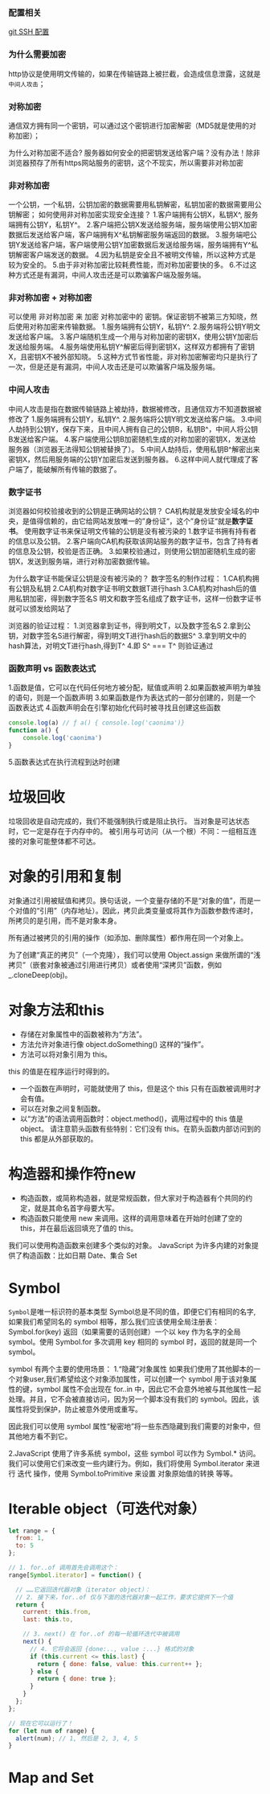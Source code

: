 ### 配置相关
[git SSH 配置](https://github.com/zhoujin4515/Blog/issues/1)

### 为什么需要加密
http协议是使用明文传输的，如果在传输链路上被拦截，会造成信息泄露，这就是`中间人攻击`；
### 对称加密
通信双方拥有同一个密钥，可以通过这个密钥进行加密解密（MD5就是使用的对称加密）；

为什么对称加密不适合?
服务器如何安全的把密钥发送给客户端？没有办法！除非浏览器预存了所有https网站服务的密钥，这个不现实，所以需要非对称加密

### 非对称加密
一个公钥，一个私钥，公钥加密的数据需要用私钥解密，私钥加密的数据需要用公钥解密；
如何使用非对称加密实现安全连接？
1.客户端拥有公钥X，私钥X^, 服务端拥有公钥Y，私钥Y^。
2.客户端把公钥X发送给服务端，服务端使用公钥X加密数据后发送给客户端，客户端拥有X^私钥解密服务端返回的数据。
3.服务端吧公钥Y发送给客户端，客户端使用公钥Y加密数据后发送给服务端，服务端拥有Y^私钥解密客户端发送的数据。
4.因为私钥是安全且不被明文传输，所以这种方式是较为安全的。
5.由于非对称加密比较耗费性能，而对称加密要快的多。
6.不过这种方式还是有漏洞，中间人攻击还是可以欺骗客户端及服务端。

### 非对称加密 + 对称加密
可以使用 非对称加密 来 加密 对称加密中的 密钥。保证密钥不被第三方知晓，然后使用对称加密来传输数据。
1.服务端拥有公钥Y，私钥Y^.
2.服务端将公钥Y明文发送给客户端。
3.客户端随机生成一个用与对称加密的密钥X，使用公钥Y加密后发送给服务端。
4.服务端使用私钥Y^解密后得到密钥X，这样双方都拥有了密钥X，且密钥X不被外部知晓。
5.这种方式节省性能，非对称加密解密均只是执行了一次，但是还是有漏洞，中间人攻击还是可以欺骗客户端及服务端。

### 中间人攻击
中间人攻击是指在数据传输链路上被劫持，数据被修改，且通信双方不知道数据被修改了
1.服务端拥有公钥Y，私钥Y^.
2.服务端将公钥Y明文发送给客户端。
3.中间人劫持到公钥Y，保存下来，且中间人拥有自己的公钥B，私钥B^，中间人将公钥B发送给客户端。
4.客户端使用公钥B加密随机生成的对称加密的密钥X，发送给服务器（浏览器无法得知公钥被替换了）。
5.中间人劫持后，使用私钥B^解密出来密钥X，然后用服务端的公钥Y加密后发送到服务器。
6.这样中间人就代理成了客户端了，能破解所有传输的数据了。

### 数字证书
浏览器如何校验接收到的公钥是正确网站的公钥？
CA机构就是发放安全域名的中央，是值得信赖的，由它给网站发放唯一的”身份证“，这个”身份证“就是**数字证书**。
使用数字证书来保证明文传输的公钥是没有被污染的
1.数字证书拥有持有者的信息以及公钥。
2.客户端向CA机构获取该网站服务的数字证书，包含了持有者的信息及公钥，校验是否正确。
3.如果校验通过，则使用公钥加密随机生成的密钥X，发送到服务端，进行对称加密数据传输。

为什么数字证书能保证公钥是没有被污染的？
数字签名的制作过程：
1.CA机构拥有公钥及私钥
2.CA机构对数字证书明文数据T进行hash
3.CA机构对hash后的值用私钥加密，得到数字签名S
明文和数字签名组成了数字证书，这样一份数字证书就可以颁发给网站了

浏览器的验证过程：
1.浏览器拿到证书，得到明文T，以及数字签名S
2.拿到公钥，对数字签名S进行解密，得到明文T进行hash后的数据S^
3.拿到明文中的hash算法，对明文T进行hash,得到T^
4.即 S^ ===  T^ 则验证通过


### 函数声明 vs 函数表达式
1.函数是值，它可以在代码任何地方被分配，赋值或声明
2.如果函数被声明为单独的语句，则是一个函数声明
3.如果函数是作为表达式的一部分创建的，则是一个函数表达式
4.函数声明会在引擎初始化代码时被寻找且创建这些函数
```javascript
console.log(a) // ƒ a() { console.log('caonima')}
function a() {
    console.log('caonima')
}
```
5.函数表达式在执行流程到达时创建

# 垃圾回收
垃圾回收是自动完成的，我们不能强制执行或是阻止执行。
当对象是可达状态时，它一定是存在于内存中的。
被引用与可访问（从一个根）不同：一组相互连接的对象可能整体都不可达。

# 对象的引用和复制
对象通过引用被赋值和拷贝。换句话说，一个变量存储的不是“对象的值”，而是一个对值的“引用”（内存地址）。因此，拷贝此类变量或将其作为函数参数传递时，所拷贝的是引用，而不是对象本身。

所有通过被拷贝的引用的操作（如添加、删除属性）都作用在同一个对象上。

为了创建“真正的拷贝”（一个克隆），我们可以使用 Object.assign 来做所谓的“浅拷贝”（嵌套对象被通过引用进行拷贝）或者使用“深拷贝”函数，例如 _.cloneDeep(obj)。

# 对象方法和this
- 存储在对象属性中的函数被称为“方法”。
- 方法允许对象进行像 object.doSomething() 这样的“操作”。
- 方法可以将对象引用为 this。

this 的值是在程序运行时得到的。
- 一个函数在声明时，可能就使用了 this，但是这个 this 只有在函数被调用时才会有值。
- 可以在对象之间复制函数。
- 以“方法”的语法调用函数时：object.method()，调用过程中的 this 值是 object。
请注意箭头函数有些特别：它们没有 this。在箭头函数内部访问到的 this 都是从外部获取的。

# 构造器和操作符new
- 构造函数，或简称构造器，就是常规函数，但大家对于构造器有个共同的约定，就是其命名首字母要大写。
- 构造函数只能使用 new 来调用。这样的调用意味着在开始时创建了空的 this，并在最后返回填充了值的 this。

我们可以使用构造函数来创建多个类似的对象。
JavaScript 为许多内建的对象提供了构造函数：比如日期 Date、集合 Set 

# Symbol
`Symbol`是唯一标识符的基本类型
Symbol总是不同的值，即便它们有相同的名字,如果我们希望同名的 symbol 相等，那么我们应该使用全局注册表：Symbol.for(key) 返回（如果需要的话则创建）一个以 key 作为名字的全局 symbol。使用 Symbol.for 多次调用 key 相同的 symbol 时，返回的就是同一个 symbol。

symbol 有两个主要的使用场景：
1.“隐藏”对象属性
如果我们使用了其他脚本的一个对象user,我们希望给这个对象添加属性，可以创建一个 symbol 用于该对象属性的键，symbol 属性不会出现在 for..in 中，因此它不会意外地被与其他属性一起处理。并且，它不会被直接访问，因为另一个脚本没有我们的 symbol。因此，该属性将受到保护，防止被意外使用或重写。

因此我们可以使用 symbol 属性“秘密地”将一些东西隐藏到我们需要的对象中，但其他地方看不到它。

2.JavaScript 使用了许多系统 symbol，这些 symbol 可以作为 Symbol.* 访问。我们可以使用它们来改变一些内建行为。例如，我们将使用 Symbol.iterator 来进行 迭代 操作，使用 Symbol.toPrimitive 来设置 对象原始值的转换 等等。

# Iterable object（可迭代对象）
```javascript
let range = {
  from: 1,
  to: 5
};

// 1. for..of 调用首先会调用这个：
range[Symbol.iterator] = function() {

  // ……它返回迭代器对象（iterator object）：
  // 2. 接下来，for..of 仅与下面的迭代器对象一起工作，要求它提供下一个值
  return {
    current: this.from,
    last: this.to,

    // 3. next() 在 for..of 的每一轮循环迭代中被调用
    next() {
      // 4. 它将会返回 {done:.., value :...} 格式的对象
      if (this.current <= this.last) {
        return { done: false, value: this.current++ };
      } else {
        return { done: true };
      }
    }
  };
};

// 现在它可以运行了！
for (let num of range) {
  alert(num); // 1, 然后是 2, 3, 4, 5
}
```

# Map and Set



